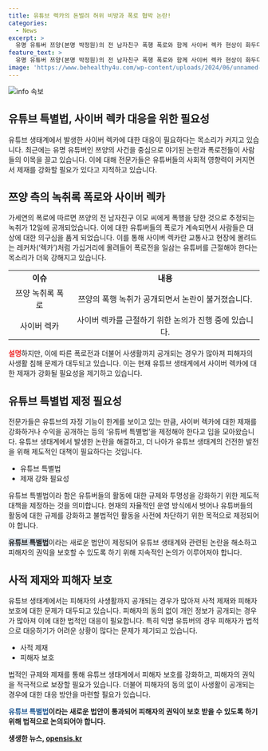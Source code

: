 ```yaml
---
title: 유튜브 렉카의 돈벌려 허위 비방과 폭로 협박 논란!
categories:
  - News
excerpt: >
  유명 유튜버 쯔양(본명 박정원)의 전 남자친구 폭행 폭로와 함께 사이버 렉카 현상이 화두다. 렉카는 가십거리를 폭로하는 유튜버를 의미하며, 전문가들은 이를 근절하기 위한 유튜버 특별법을 요구하고 있다. 쯔양과 관련된 녹취록과 유튜버들 간 대화가 공개되자 사생활까지 드러나며 피해자들의 2차 피해 우려가 커지고 있다. 유튜브에서의 제재 강화와 수익 공개 등을 포함한 유튜버 특별법의 필요성이 대두되고 있다.
feature_text: >
  유명 유튜버 쯔양(본명 박정원)의 전 남자친구 폭행 폭로와 함께 사이버 렉카 현상이 화두다. 렉카는 가십거리를 폭로하는 유튜버를 의미하며, 전문가들은 이를 근절하기 위한 유튜버 특별법을 요구하고 있다. 쯔양과 관련된 녹취록과 유튜버들 간 대화가 공개되자 사생활까지 드러나며 피해자들의 2차 피해 우려가 커지고 있다. 유튜브에서의 제재 강화와 수익 공개 등을 포함한 유튜버 특별법의 필요성이 대두되고 있다.
image: 'https://www.behealthy4u.com/wp-content/uploads/2024/06/unnamed-file.png'
---
```


<p><img src="https://www.behealthy4u.com/wp-content/uploads/2024/06/unnamed-file.png" alt="info 속보" /></p>

<h2>유튜브 특별법, 사이버 렉카 대응을 위한 필요성</h2>

<p data-ke-size="size16">유튜브 생태계에서 발생한 사이버 렉카에 대한 대응이 필요하다는 목소리가 커지고 있습니다. 최근에는 유명 유튜버인 쯔양의 사건을 중심으로 야기된 논란과 폭로전들이 사람들의 이목을 끌고 있습니다. 이에 대해 전문가들은 유튜버들의 사회적 영향력이 커지면서 제재를 강화할 필요가 있다고 지적하고 있습니다.</p>

<h2 data-ke-size="size26">쯔양 측의 녹취록 폭로와 사이버 렉카</h2>

<p>가세연의 폭로에 따르면 쯔양의 전 남자친구 이모 씨에게 폭행을 당한 것으로 추정되는 녹취가 12일에 공개되었습니다. 이에 대한 유튜버들의 폭로가 계속되면서 사람들은 대상에 대한 의구심을 품게 되었습니다. 이를 통해 사이버 렉카란 교통사고 현장에 몰려드는 레커차(‘렉카’)처럼 가십거리에 몰려들어 폭로전을 일삼는 유튜버를 근절해야 한다는 목소리가 더욱 강해지고 있습니다.</p>

<table>
    <tr>
        <td style="text-align: center; height: 17px;"><b>이슈</b></td>
        <td style="text-align: center; height: 17px;"><b>내용</b></td>
    </tr>
    <tr>
        <td style="text-align: center;">쯔양 녹취록 폭로</td>
        <td style="text-align: center;">쯔양의 폭행 녹취가 공개되면서 논란이 불거졌습니다.</td>
    </tr>
    <tr>
        <td style="text-align: center;">사이버 렉카</td>
        <td style="text-align: center;">사이버 렉카를 근절하기 위한 논의가 진행 중에 있습니다.</td>
    </tr>
</table>

<p><b><span style="color: #ee2323;">설명</span></b>하지만, 이에 따른 폭로전과 더불어 사생활까지 공개되는 경우가 많아져 피해자의 사생활 침해 문제가 대두되고 있습니다. 이는 현재 유튜브 생태계에서 사이버 렉카에 대한 제재가 강화될 필요성을 제기하고 있습니다.</p>

<h2 data-ke-size="size26">유튜브 특별법 제정 필요성</h2>

<p>전문가들은 유튜브의 자정 기능이 한계를 보이고 있는 만큼, 사이버 렉카에 대한 제재를 강화하거나 수익을 공개하는 등의 ‘유튜버 특별법’을 제정해야 한다고 입을 모아왔습니다. 유튜브 생태계에서 발생한 논란을 해결하고, 더 나아가 유튜브 생태계의 건전한 발전을 위해 제도적인 대책이 필요하다는 것입니다.</p>

<ul>
    <li>유튜브 특별법</li>
    <li>제재 강화 필요성</li>
</ul>

<p>유튜브 특별법이라 함은 유튜버들의 활동에 대한 규제와 투명성을 강화하기 위한 제도적 대책을 제정하는 것을 의미합니다. 현재의 자율적인 운영 방식에서 벗어나 유튜버들의 활동에 대한 규제를 강화하고 불법적인 활동을 사전에 차단하기 위한 목적으로 제정되어야 합니다.</p>

<p><b><span style="background-color: #21538527;">유튜브 특별법</span></b>이라는 새로운 법안이 제정되어 유튜브 생태계와 관련된 논란을 해소하고 피해자의 권익을 보호할 수 있도록 하기 위해 지속적인 논의가 이루어져야 합니다.</p>

<h2 data-ke-size="size26">사적 제재와 피해자 보호</h2>

<p>유튜브 생태계에서는 피해자의 사생활까지 공개되는 경우가 많아져 사적 제재와 피해자 보호에 대한 문제가 대두되고 있습니다. 피해자의 동의 없이 개인 정보가 공개되는 경우가 많아져 이에 대한 법적인 대응이 필요합니다. 특히 익명 유튜버의 경우 피해자가 법적으로 대응하기가 어려운 상황이 많다는 문제가 제기되고 있습니다.</p>

<ul>
    <li>사적 제재</li>
    <li>피해자 보호</li>
</ul>

<p>법적인 규제와 제재를 통해 유튜브 생태계에서 피해자 보호를 강화하고, 피해자의 권익을 적극적으로 보장할 필요가 있습니다. 더불어 피해자의 동의 없이 사생활이 공개되는 경우에 대한 대응 방안을 마련할 필요가 있습니다.</p>

<p><b><span style="color: #1a5490;">유튜브 특별법</span><b>이라는 새로운 법안이 통과되어 피해자의 권익이 보호 받을 수 있도록 하기 위해 법적으로 논의되어야 합니다.</p>

<p data-ke-size="size16"></p>
생생한 뉴스, <a href="https://opensis.kr" rel="dofollow">opensis.kr</a>


